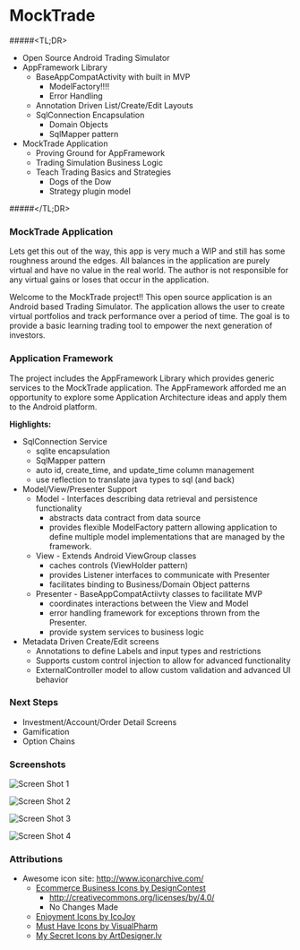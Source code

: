 MockTrade 
===============================


#####&lt;TL;DR&gt;

* Open Source Android Trading Simulator
* AppFramework Library
    * BaseAppCompatActivity with built in MVP
        * ModelFactory!!!!
        * Error Handling
    * Annotation Driven List/Create/Edit Layouts
    * SqlConnection Encapsulation
        * Domain Objects
        * SqlMapper pattern
* MockTrade Application
    * Proving Ground for AppFramework
    * Trading Simulation Business Logic
    * Teach Trading Basics and Strategies 
        * Dogs of the Dow
        * Strategy plugin model

#####&lt;/TL;DR&gt;

### MockTrade Application
Lets get this out of the way, this app is very much a WIP and still has 
some roughness around the edges. All balances in the application are purely 
virtual and have no value in the real world. The author is not responsible 
for any virtual gains or loses that occur in the application. 

Welcome to the MockTrade project!! This open source application is an Android 
based Trading Simulator. The application allows the user to create virtual 
portfolios and track performance over a period of time. The goal is to 
provide a basic learning trading tool to empower the next generation of investors. 

### Application Framework
The project includes the AppFramework Library which provides generic services 
to the MockTrade application. The AppFramework afforded me an opportunity to 
explore some Application Architecture ideas and apply them to the Android platform. 

**Highlights:**

* SqlConnection Service
    * sqlite encapsulation
    * SqlMapper pattern
    * auto id, create_time, and update_time column management
    * use reflection to translate java types to sql (and back)
* Model/View/Presenter Support
    * Model - Interfaces describing data retrieval and persistence functionality
        * abstracts data contract from data source
        * provides flexible ModelFactory pattern allowing application to define multiple 
        model implementations that are managed by the framework. 
    * View - Extends Android ViewGroup classes
        * caches controls (ViewHolder pattern)
        * provides Listener interfaces to communicate with Presenter
        * facilitates binding to Business/Domain Object patterns
    * Presenter - BaseAppCompatActiivty classes to facilitate MVP
        * coordinates interactions between the View and Model 
        * error handling framework for exceptions thrown from the Presenter. 
        * provide system services to business logic
* Metadata Driven Create/Edit screens
    * Annotations to define Labels and input types and restrictions
    * Supports custom control injection to allow for advanced functionality
    * ExternalController model to allow custom validation and advanced UI behavior

### Next Steps
* Investment/Account/Order Detail Screens
* Gamification
* Option Chains

### Screenshots
![Screen Shot 1](./Mocktrade_ss1.png)

![Screen Shot 2](./Mocktrade_ss2.png)

![Screen Shot 3](./Mocktrade_ss3.png)

![Screen Shot 4](./Mocktrade_ss4.png)

### Attributions
* Awesome icon site: http://www.iconarchive.com/
    * [Ecommerce Business Icons by DesignContest](http://www.designcontest.com) 
        * http://creativecommons.org/licenses/by/4.0/
        * No Changes Made
    * [Enjoyment Icons by IcoJoy](http://www.icojoy.com)
    * [Must Have Icons by VisualPharm](http://www.visualpharm.com/)
    * [My Secret Icons by ArtDesigner.lv](http://artdesigner.lv/) 



